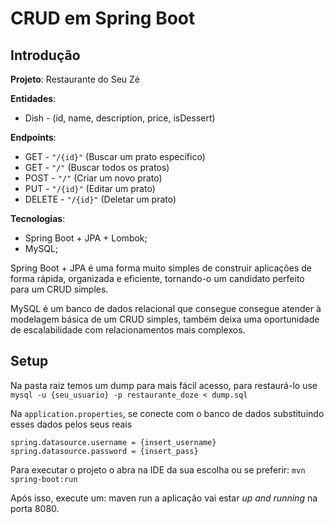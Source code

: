 # CRUD em Spring Boot

## Introdução

**Projeto**: Restaurante do Seu Zé

**Entidades**:

- Dish - (id, name, description, price, isDessert)

**Endpoints**:

- GET - `"/{id}"` (Buscar um prato específico)
- GET - `"/"` (Buscar todos os pratos)
- POST - `"/"` (Criar um novo prato)
- PUT - `"/{id}"` (Editar um prato)
- DELETE - `"/{id}"` (Deletar um prato)

**Tecnologias**:

- Spring Boot + JPA + Lombok;
- MySQL;

Spring Boot + JPA é uma forma muito simples de construir aplicações de forma rápida, organizada e eficiente, tornando-o um candidato perfeito para um CRUD simples.

MySQL é um banco de dados relacional que consegue consegue atender à modelagem básica de um CRUD simples, também deixa uma oportunidade de escalabilidade com relacionamentos mais complexos.

## Setup

Na pasta raiz temos um dump para mais fácil acesso, para restaurá-lo use `mysql -u {seu_usuario} -p restaurante_doze < dump.sql`

Na `application.properties`, se conecte com o banco de dados substituindo esses dados pelos seus reais

```
spring.datasource.username = {insert_username}
spring.datasource.password = {insert_pass}
```

Para executar o projeto o abra na IDE da sua escolha ou se preferir: `mvn spring-boot:run`

Após isso, execute um: maven run a aplicação vai estar _up and running_ na porta 8080.
